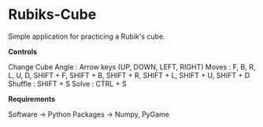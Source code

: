 # Rubiks-Cube
Simple application for practicing a Rubik's cube.

**Controls**

Change Cube Angle : Arrow keys (UP, DOWN, LEFT, RIGHT)
Moves : F, B, R, L, U, D, SHIFT + F, SHIFT + B, SHIFT + R, SHIFT + L, SHIFT + U, SHIFT + D
Shuffle : SHIFT + S
Solve : CTRL + S

**Requirements**

Software -> Python
Packages -> Numpy, PyGame
